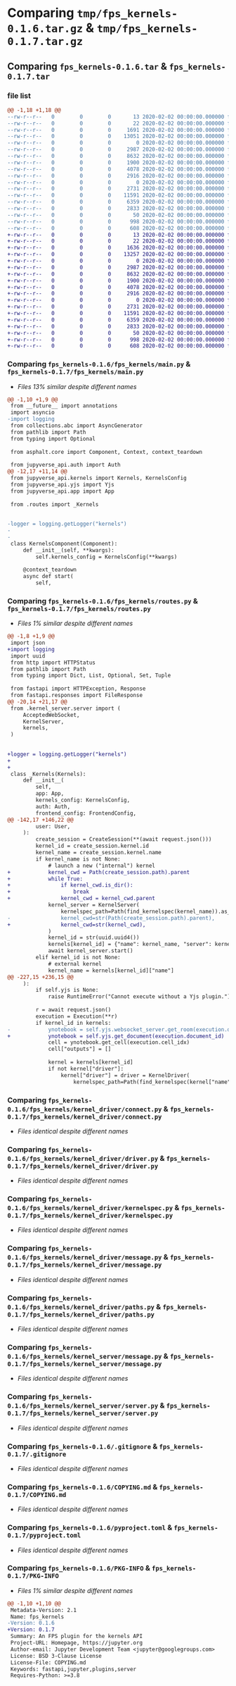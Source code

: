 # Comparing `tmp/fps_kernels-0.1.6.tar.gz` & `tmp/fps_kernels-0.1.7.tar.gz`

## Comparing `fps_kernels-0.1.6.tar` & `fps_kernels-0.1.7.tar`

### file list

```diff
@@ -1,18 +1,18 @@
--rw-r--r--   0        0        0       13 2020-02-02 00:00:00.000000 fps_kernels-0.1.6/MANIFEST.in
--rw-r--r--   0        0        0       22 2020-02-02 00:00:00.000000 fps_kernels-0.1.6/fps_kernels/__init__.py
--rw-r--r--   0        0        0     1691 2020-02-02 00:00:00.000000 fps_kernels-0.1.6/fps_kernels/main.py
--rw-r--r--   0        0        0    13051 2020-02-02 00:00:00.000000 fps_kernels-0.1.6/fps_kernels/routes.py
--rw-r--r--   0        0        0        0 2020-02-02 00:00:00.000000 fps_kernels-0.1.6/fps_kernels/kernel_driver/__init__.py
--rw-r--r--   0        0        0     2987 2020-02-02 00:00:00.000000 fps_kernels-0.1.6/fps_kernels/kernel_driver/connect.py
--rw-r--r--   0        0        0     8632 2020-02-02 00:00:00.000000 fps_kernels-0.1.6/fps_kernels/kernel_driver/driver.py
--rw-r--r--   0        0        0     1900 2020-02-02 00:00:00.000000 fps_kernels-0.1.6/fps_kernels/kernel_driver/kernelspec.py
--rw-r--r--   0        0        0     4078 2020-02-02 00:00:00.000000 fps_kernels-0.1.6/fps_kernels/kernel_driver/message.py
--rw-r--r--   0        0        0     2916 2020-02-02 00:00:00.000000 fps_kernels-0.1.6/fps_kernels/kernel_driver/paths.py
--rw-r--r--   0        0        0        0 2020-02-02 00:00:00.000000 fps_kernels-0.1.6/fps_kernels/kernel_server/__init__.py
--rw-r--r--   0        0        0     2731 2020-02-02 00:00:00.000000 fps_kernels-0.1.6/fps_kernels/kernel_server/message.py
--rw-r--r--   0        0        0    11591 2020-02-02 00:00:00.000000 fps_kernels-0.1.6/fps_kernels/kernel_server/server.py
--rw-r--r--   0        0        0     6359 2020-02-02 00:00:00.000000 fps_kernels-0.1.6/.gitignore
--rw-r--r--   0        0        0     2833 2020-02-02 00:00:00.000000 fps_kernels-0.1.6/COPYING.md
--rw-r--r--   0        0        0       50 2020-02-02 00:00:00.000000 fps_kernels-0.1.6/README.md
--rw-r--r--   0        0        0      998 2020-02-02 00:00:00.000000 fps_kernels-0.1.6/pyproject.toml
--rw-r--r--   0        0        0      608 2020-02-02 00:00:00.000000 fps_kernels-0.1.6/PKG-INFO
+-rw-r--r--   0        0        0       13 2020-02-02 00:00:00.000000 fps_kernels-0.1.7/MANIFEST.in
+-rw-r--r--   0        0        0       22 2020-02-02 00:00:00.000000 fps_kernels-0.1.7/fps_kernels/__init__.py
+-rw-r--r--   0        0        0     1636 2020-02-02 00:00:00.000000 fps_kernels-0.1.7/fps_kernels/main.py
+-rw-r--r--   0        0        0    13257 2020-02-02 00:00:00.000000 fps_kernels-0.1.7/fps_kernels/routes.py
+-rw-r--r--   0        0        0        0 2020-02-02 00:00:00.000000 fps_kernels-0.1.7/fps_kernels/kernel_driver/__init__.py
+-rw-r--r--   0        0        0     2987 2020-02-02 00:00:00.000000 fps_kernels-0.1.7/fps_kernels/kernel_driver/connect.py
+-rw-r--r--   0        0        0     8632 2020-02-02 00:00:00.000000 fps_kernels-0.1.7/fps_kernels/kernel_driver/driver.py
+-rw-r--r--   0        0        0     1900 2020-02-02 00:00:00.000000 fps_kernels-0.1.7/fps_kernels/kernel_driver/kernelspec.py
+-rw-r--r--   0        0        0     4078 2020-02-02 00:00:00.000000 fps_kernels-0.1.7/fps_kernels/kernel_driver/message.py
+-rw-r--r--   0        0        0     2916 2020-02-02 00:00:00.000000 fps_kernels-0.1.7/fps_kernels/kernel_driver/paths.py
+-rw-r--r--   0        0        0        0 2020-02-02 00:00:00.000000 fps_kernels-0.1.7/fps_kernels/kernel_server/__init__.py
+-rw-r--r--   0        0        0     2731 2020-02-02 00:00:00.000000 fps_kernels-0.1.7/fps_kernels/kernel_server/message.py
+-rw-r--r--   0        0        0    11591 2020-02-02 00:00:00.000000 fps_kernels-0.1.7/fps_kernels/kernel_server/server.py
+-rw-r--r--   0        0        0     6359 2020-02-02 00:00:00.000000 fps_kernels-0.1.7/.gitignore
+-rw-r--r--   0        0        0     2833 2020-02-02 00:00:00.000000 fps_kernels-0.1.7/COPYING.md
+-rw-r--r--   0        0        0       50 2020-02-02 00:00:00.000000 fps_kernels-0.1.7/README.md
+-rw-r--r--   0        0        0      998 2020-02-02 00:00:00.000000 fps_kernels-0.1.7/pyproject.toml
+-rw-r--r--   0        0        0      608 2020-02-02 00:00:00.000000 fps_kernels-0.1.7/PKG-INFO
```

### Comparing `fps_kernels-0.1.6/fps_kernels/main.py` & `fps_kernels-0.1.7/fps_kernels/main.py`

 * *Files 13% similar despite different names*

```diff
@@ -1,10 +1,9 @@
 from __future__ import annotations
 import asyncio
-import logging
 from collections.abc import AsyncGenerator
 from pathlib import Path
 from typing import Optional
 
 from asphalt.core import Component, Context, context_teardown
 
 from jupyverse_api.auth import Auth
@@ -12,17 +11,14 @@
 from jupyverse_api.kernels import Kernels, KernelsConfig
 from jupyverse_api.yjs import Yjs
 from jupyverse_api.app import App
 
 from .routes import _Kernels
 
 
-logger = logging.getLogger("kernels")
-
-
 class KernelsComponent(Component):
     def __init__(self, **kwargs):
         self.kernels_config = KernelsConfig(**kwargs)
 
     @context_teardown
     async def start(
         self,
```

### Comparing `fps_kernels-0.1.6/fps_kernels/routes.py` & `fps_kernels-0.1.7/fps_kernels/routes.py`

 * *Files 1% similar despite different names*

```diff
@@ -1,8 +1,9 @@
 import json
+import logging
 import uuid
 from http import HTTPStatus
 from pathlib import Path
 from typing import Dict, List, Optional, Set, Tuple
 
 from fastapi import HTTPException, Response
 from fastapi.responses import FileResponse
@@ -20,14 +21,17 @@
 from .kernel_server.server import (
     AcceptedWebSocket,
     KernelServer,
     kernels,
 )
 
 
+logger = logging.getLogger("kernels")
+
+
 class _Kernels(Kernels):
     def __init__(
         self,
         app: App,
         kernels_config: KernelsConfig,
         auth: Auth,
         frontend_config: FrontendConfig,
@@ -142,17 +146,22 @@
         user: User,
     ):
         create_session = CreateSession(**(await request.json()))
         kernel_id = create_session.kernel.id
         kernel_name = create_session.kernel.name
         if kernel_name is not None:
             # launch a new ("internal") kernel
+            kernel_cwd = Path(create_session.path).parent
+            while True:
+                if kernel_cwd.is_dir():
+                    break
+                kernel_cwd = kernel_cwd.parent
             kernel_server = KernelServer(
                 kernelspec_path=Path(find_kernelspec(kernel_name)).as_posix(),
-                kernel_cwd=str(Path(create_session.path).parent),
+                kernel_cwd=str(kernel_cwd),
             )
             kernel_id = str(uuid.uuid4())
             kernels[kernel_id] = {"name": kernel_name, "server": kernel_server, "driver": None}
             await kernel_server.start()
         elif kernel_id is not None:
             # external kernel
             kernel_name = kernels[kernel_id]["name"]
@@ -227,15 +236,15 @@
     ):
         if self.yjs is None:
             raise RuntimeError("Cannot execute without a Yjs plugin.")
 
         r = await request.json()
         execution = Execution(**r)
         if kernel_id in kernels:
-            ynotebook = self.yjs.websocket_server.get_room(execution.document_id).document
+            ynotebook = self.yjs.get_document(execution.document_id)
             cell = ynotebook.get_cell(execution.cell_idx)
             cell["outputs"] = []
 
             kernel = kernels[kernel_id]
             if not kernel["driver"]:
                 kernel["driver"] = driver = KernelDriver(
                     kernelspec_path=Path(find_kernelspec(kernel["name"])).as_posix(),
```

### Comparing `fps_kernels-0.1.6/fps_kernels/kernel_driver/connect.py` & `fps_kernels-0.1.7/fps_kernels/kernel_driver/connect.py`

 * *Files identical despite different names*

### Comparing `fps_kernels-0.1.6/fps_kernels/kernel_driver/driver.py` & `fps_kernels-0.1.7/fps_kernels/kernel_driver/driver.py`

 * *Files identical despite different names*

### Comparing `fps_kernels-0.1.6/fps_kernels/kernel_driver/kernelspec.py` & `fps_kernels-0.1.7/fps_kernels/kernel_driver/kernelspec.py`

 * *Files identical despite different names*

### Comparing `fps_kernels-0.1.6/fps_kernels/kernel_driver/message.py` & `fps_kernels-0.1.7/fps_kernels/kernel_driver/message.py`

 * *Files identical despite different names*

### Comparing `fps_kernels-0.1.6/fps_kernels/kernel_driver/paths.py` & `fps_kernels-0.1.7/fps_kernels/kernel_driver/paths.py`

 * *Files identical despite different names*

### Comparing `fps_kernels-0.1.6/fps_kernels/kernel_server/message.py` & `fps_kernels-0.1.7/fps_kernels/kernel_server/message.py`

 * *Files identical despite different names*

### Comparing `fps_kernels-0.1.6/fps_kernels/kernel_server/server.py` & `fps_kernels-0.1.7/fps_kernels/kernel_server/server.py`

 * *Files identical despite different names*

### Comparing `fps_kernels-0.1.6/.gitignore` & `fps_kernels-0.1.7/.gitignore`

 * *Files identical despite different names*

### Comparing `fps_kernels-0.1.6/COPYING.md` & `fps_kernels-0.1.7/COPYING.md`

 * *Files identical despite different names*

### Comparing `fps_kernels-0.1.6/pyproject.toml` & `fps_kernels-0.1.7/pyproject.toml`

 * *Files identical despite different names*

### Comparing `fps_kernels-0.1.6/PKG-INFO` & `fps_kernels-0.1.7/PKG-INFO`

 * *Files 1% similar despite different names*

```diff
@@ -1,10 +1,10 @@
 Metadata-Version: 2.1
 Name: fps_kernels
-Version: 0.1.6
+Version: 0.1.7
 Summary: An FPS plugin for the kernels API
 Project-URL: Homepage, https://jupyter.org
 Author-email: Jupyter Development Team <jupyter@googlegroups.com>
 License: BSD 3-Clause License
 License-File: COPYING.md
 Keywords: fastapi,jupyter,plugins,server
 Requires-Python: >=3.8
```

